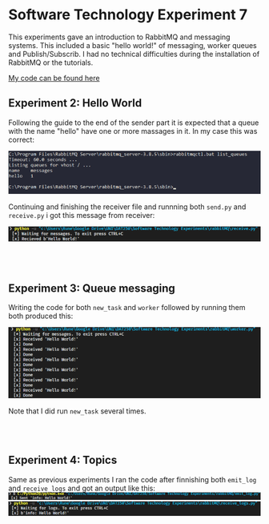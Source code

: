 # Software Technology Experiment 7

This experiments gave an introduction to RabbitMQ and messaging systems. This included a basic "hello world!" of messaging, worker queues and Publish/Subscrib. I had no technical difficulties during the installation of RabbitMQ or the tutorials. 

[My code can be found here](https://github.com/runalmaas/Software-Technology-Experiments/tree/master/rabbitMQ)

## Experiment 2: Hello World

Following the guide to the end of the sender part it is expected that a queue with the name "hello" have one or more massages in it. In my case this was correct:

![](img/rabbitmq_queue_list.png)

Continuing and finishing the receiver file and runnning both ```send.py``` and ```receive.py``` i got this message from receiver:

![](img/rabbitmq_received_message.png)


<br><br>
## Experiment 3: Queue messaging

Writing the code for both ```new_task``` and ```worker``` followed by running them both produced this:

![](img/rabbitmq_worker.png)

Note that I did run ```new_task``` several times.


<br><br>
## Experiment 4: Topics

Same as previous experiments I ran the code after finnishing both ```emit_log``` and ```receive_logs``` and got an output like this:
![](img/rabbitmq_emit_log.png)
![](img/rabbitmq_receive_logs.png)
